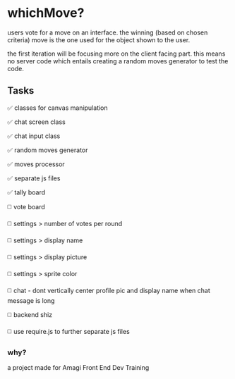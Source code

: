 # whichMove?

users vote for a move on an interface. the winning (based on chosen criteria) move is the one used for the object shown to the user.

the first iteration will be focusing more on the client facing part. this means no server code which entails creating a random moves generator to test the code.

## Tasks
:white_check_mark:  classes for canvas manipulation

:white_check_mark:  chat screen class

:white_check_mark:  chat input class

:white_check_mark:  random moves generator

:white_check_mark:  moves processor

:white_check_mark:  separate js files

:white_check_mark: tally board

:white_medium_square: vote board

:white_medium_square: settings > number of votes per round

:white_medium_square: settings > display name

:white_medium_square: settings > display picture

:white_medium_square: settings > sprite color

:white_medium_square: chat - dont vertically center profile pic and display name when chat message is long

:white_medium_square: backend shiz

:white_medium_square: use require.js to further separate js files

### why?
a project made for Amagi Front End Dev Training